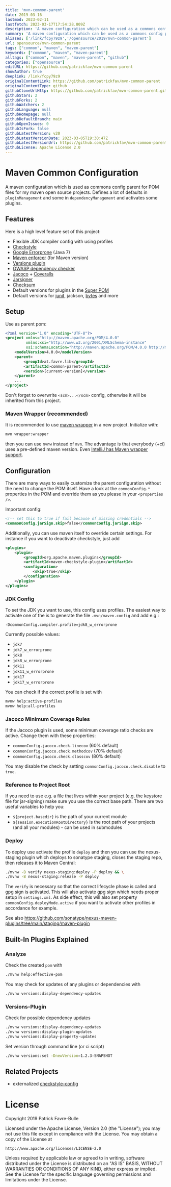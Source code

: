 ```yaml
---
title: 'mvn-common-parent'
date: 2019-03-16
lastmod: 2023-02-11
lastfetch: 2023-03-17T17:54:28.809Z
description: 'A maven configuration which can be used as a commons config parent for POM files'
summary: 'A maven configuration which can be used as a commons config parent for POM files'
aliases: ['/link/fcpy79z9','/opensource/2019/mvn-common-parent']
url: opensource/mvn-common-parent
tags: ["common", "maven", "maven-parent"]
keywords: ["common", "maven", "maven-parent"]
alltags: ["common", "maven", "maven-parent", "github"]
categories: ["opensource"]
editURL: https://github.com/patrickfav/mvn-common-parent
showAuthor: true
deeplink: /link/fcpy79z9
originalContentLink: https://github.com/patrickfav/mvn-common-parent
originalContentType: github
githubCloneUrlHttp: https://github.com/patrickfav/mvn-common-parent.git
githubStars: 2
githubForks: 2
githubWatchers: 2
githubLanguage: null
githubHomepage: null
githubDefaultBranch: main
githubOpenIssues: 0
githubIsFork: false
githubLatestVersion: v20
githubLatestVersionDate: 2023-03-05T19:30:47Z
githubLatestVersionUrl: https://github.com/patrickfav/mvn-common-parent/releases/tag/v20
githubLicense: Apache License 2.0
---
```

# Maven Common Configuration
A maven configuration which is used as commons config parent for POM files for my maven open source projects. Defines a lot of defaults in `pluginManagement` and some in `dependencyManagement` and activates some plugins.

[](https://mvnrepository.com/artifact/at.favre.lib/common-parent)
[](https://github.com/patrickfav/mvn-common-parent/actions)

## Features

Here is a high level feature set of this project:

* Flexible JDK compiler config with using profiles
* [Checkstyle](http://checkstyle.sourceforge.net/)
* [Google Errorprone](https://github.com/google/error-prone) (Java 7)
* [Maven enforcer](https://maven.apache.org/enforcer/maven-enforcer-plugin/) (for Maven version)
* [Versions plugin](https://www.mojohaus.org/versions-maven-plugin/)
* [OWASP dependency checker](https://jeremylong.github.io/DependencyCheck/dependency-check-maven/)
* [Jacoco](https://www.eclemma.org/jacoco/) + [Coveralls](https://coveralls.io/)
* [Jarsigner](https://maven.apache.org/plugins/maven-jarsigner-plugin/)
* [Checksum](https://checksum-maven-plugin.nicoulaj.net/)
* Default versions for plugins in the [Super POM](http://maven.apache.org/ref/3.0.4/maven-model-builder/super-pom.html)
* Default versions for [junit](https://junit.org/junit4/), jackson, [bytes](https://github.com/patrickfav/bytes-java) and more

## Setup

Use as parent pom:

```xml
<?xml version="1.0" encoding="UTF-8"?>
<project xmlns="http://maven.apache.org/POM/4.0.0"
         xmlns:xsi="http://www.w3.org/2001/XMLSchema-instance"
         xsi:schemaLocation="http://maven.apache.org/POM/4.0.0 http://maven.apache.org/xsd/maven-4.0.0.xsd">
    <modelVersion>4.0.0</modelVersion>
    <parent>
        <groupId>at.favre.lib</groupId>
        <artifactId>common-parent</artifactId>
        <version>[current-version]</version>
    </parent>
    ...
</project>
```

Don't forget to overwrite `<scm>...</scm>` config, otherwise it will be inherited from this project.

### Maven Wrapper (recommended)

It is recommended to use [maven wrapper](https://maven.apache.org/wrapper/) in a new project. Initialize with:

```bash
mvn wrapper:wrapper  
```

then you can use `mvnw` instead of `mvn`. The advantage is that everybody (+ci) uses a pre-defined maven version. Even [IntelliJ has Maven wrapper support](https://plugins.jetbrains.com/plugin/10633-maven-wrapper-support).

## Configuration

There are many ways to easily customize the parent configuration without the need to change the POM itself. Have a look at the `commonConfig.*` properties in the POM and override them as you please in your `<properties />`.

Important config:

```xml
<!-- set this to true if fail because of missing credentials -->
<commonConfig.jarSign.skip>false</commonConfig.jarSign.skip>
```

Additionally, you can use maven itself to override certain settings. For instance if you want to deactivate checkstyle, just add

```xml
<plugins>
    <plugin>
        <groupId>org.apache.maven.plugins</groupId>
        <artifactId>maven-checkstyle-plugin</artifactId>
        <configuration>
            <skip>true</skip>
        </configuration>
    </plugin>
</plugins>    
```

### JDK Config

To set the JDK you want to use, this config uses profiles. The easiest way to activate one of the is to generate the file `.mvn/maven.config` and add e.g.:

```properties
-DcommonConfig.compiler.profile=jdk8_w_errorprone
```

Currently possible values:

* `jdk7`
* `jdk7_w_errorprone`
* `jdk8`
* `jdk8_w_errorprone`
* `jdk11`
* `jdk11_w_errorprone`
* `jdk17`
* `jdk17_w_errorprone`


You can check if the correct profile is set with

```bash
mvnw help:active-profiles
mvnw help:all-profiles
```
### Jacoco Minimum Coverage Rules

If the Jacoco plugin is used, some minimum coverage ratio checks are active. Change them with these properties:

* `commonConfig.jacoco.check.linecov` (60% default)
* `commonConfig.jacoco.check.methodcov` (70% default)
* `commonConfig.jacoco.check.classcov` (80% default)

You may disable the check by setting `commonConfig.jacoco.check.disable` to `true`.

### Reference to Project Root

If you need to use e.g. a file that lives within your project (e.g. the keystore file for jar-signing) make sure you
use the correct base path. There are two useful variables to help you:

* `${project.basedir}` is the path of your current module
* `${session.executionRootDirectory}` is the root path of your projects (and all your modules) - can be used in
  submodules

### Deploy

To deploy use activate the profile `deploy` and then you can use the nexus-staging plugin which deploys to
sonatype staging, closes the staging repo, then releases it to Maven Central:

```bash
./mvnw -B verify nexus-staging:deploy -P deploy && \
./mvnw -B nexus-staging:release -P deploy
```

The `verify` is necessary so that the correct lifecycle phase is called and gpg sign is activated.
This will also activate gpg sign which needs proper setup in `settings.xml`.
As side effect, this will also set property `commonConfig.deployMode.active` if you want to activate other profiles in accordance for example.

See also https://github.com/sonatype/nexus-maven-plugins/tree/main/staging/maven-plugin

## Built-In Plugins Explained

### Analyze

Check the created `pom` with

```bash
./mvnw help:effective-pom
```

You may check for updates of any plugins or dependencies with

```bash
./mvnw versions:display-dependency-updates
```

### Versions-Plugin

Check for possible dependency updates

```bash
./mvnw versions:display-dependency-updates
./mvnw versions:display-plugin-updates
./mvnw versions:display-property-updates
```

Set version through command line (or ci script)

```bash
./mvnw versions:set -DnewVersion=1.2.3-SNAPSHOT
```

## Related Projects

* externalized [checkstyle-config](https://github.com/patrickfav/checkstyle-config)

# License

Copyright 2019 Patrick Favre-Bulle

Licensed under the Apache License, Version 2.0 (the "License");
you may not use this file except in compliance with the License.
You may obtain a copy of the License at

    http://www.apache.org/licenses/LICENSE-2.0

Unless required by applicable law or agreed to in writing, software
distributed under the License is distributed on an "AS IS" BASIS,
WITHOUT WARRANTIES OR CONDITIONS OF ANY KIND, either express or implied.
See the License for the specific language governing permissions and
limitations under the License.
